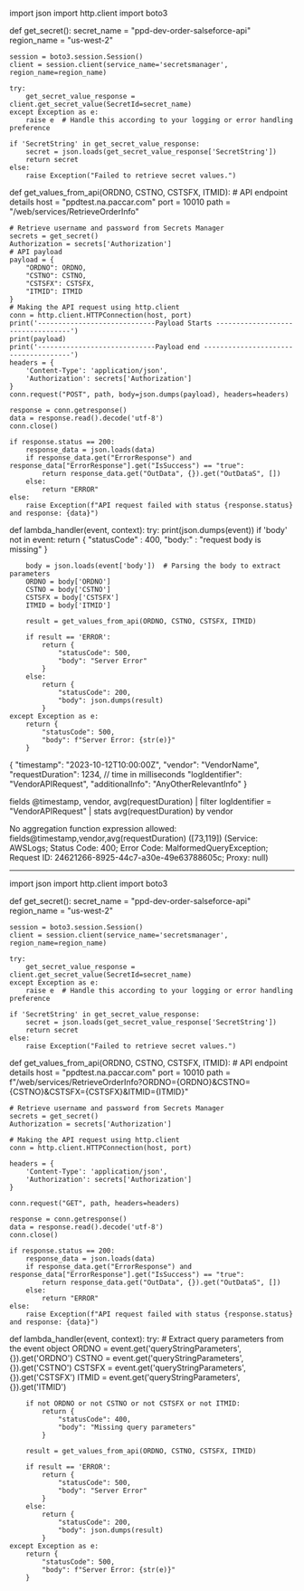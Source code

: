 import json
import http.client
import boto3

def get_secret():
    secret_name = "ppd-dev-order-salseforce-api"
    region_name = "us-west-2"
    
    session = boto3.session.Session()
    client = session.client(service_name='secretsmanager', region_name=region_name)

    try:
        get_secret_value_response = client.get_secret_value(SecretId=secret_name)
    except Exception as e:
        raise e  # Handle this according to your logging or error handling preference

    if 'SecretString' in get_secret_value_response:
        secret = json.loads(get_secret_value_response['SecretString'])
        return secret
    else:
        raise Exception("Failed to retrieve secret values.")

def get_values_from_api(ORDNO, CSTNO, CSTSFX, ITMID):
    # API endpoint details
    host = "ppdtest.na.paccar.com"
    port = 10010
    path = "/web/services/RetrieveOrderInfo"
    
    # Retrieve username and password from Secrets Manager
    secrets = get_secret()
    Authorization = secrets['Authorization']
    # API payload
    payload = {
        "ORDNO": ORDNO,
        "CSTNO": CSTNO,
        "CSTSFX": CSTSFX,
        "ITMID": ITMID
    }
    # Making the API request using http.client
    conn = http.client.HTTPConnection(host, port)
    print('-----------------------------Payload Starts ----------------------------------')
    print(payload)
    print('-----------------------------Payload end -------------------------------------')
    headers = {
        'Content-Type': 'application/json',
        'Authorization': secrets['Authorization']
    }
    conn.request("POST", path, body=json.dumps(payload), headers=headers)

    response = conn.getresponse()
    data = response.read().decode('utf-8')
    conn.close()

    if response.status == 200:
        response_data = json.loads(data)
        if response_data.get("ErrorResponse") and response_data["ErrorResponse"].get("IsSuccess") == "true":
            return response_data.get("OutData", {}).get("OutDataS", [])
        else:
            return "ERROR"
    else:
        raise Exception(f"API request failed with status {response.status} and response: {data}")

def lambda_handler(event, context):
    try:
        print(json.dumps(event))
        if 'body' not in event:
            return {
                "statusCode" : 400,
                "body:" : "request body is missing"
            }
        
        body = json.loads(event['body'])  # Parsing the body to extract parameters
        ORDNO = body['ORDNO']
        CSTNO = body['CSTNO']
        CSTSFX = body['CSTSFX']
        ITMID = body['ITMID']

        result = get_values_from_api(ORDNO, CSTNO, CSTSFX, ITMID)
        
        if result == 'ERROR':
            return {
                "statusCode": 500,
                "body": "Server Error"
            }
        else:
            return {
                "statusCode": 200,
                "body": json.dumps(result)
            }
    except Exception as e:
        return {
            "statusCode": 500,
            "body": f"Server Error: {str(e)}"
        }


{
  "timestamp": "2023-10-12T10:00:00Z",
  "vendor": "VendorName",
  "requestDuration": 1234,  // time in milliseconds
  "logIdentifier": "VendorAPIRequest",
  "additionalInfo": "AnyOtherRelevantInfo"
}


fields @timestamp, vendor, avg(requestDuration)
| filter logIdentifier = "VendorAPIRequest"
| stats avg(requestDuration) by vendor


No aggregation function expression allowed: fields@timestamp,vendor,avg(requestDuration) ([73,119]) (Service: AWSLogs; Status Code: 400; Error Code: MalformedQueryException; Request ID: 24621266-8925-44c7-a30e-49e63788605c; Proxy: null)




-----------------------------------------------------------------------



import json
import http.client
import boto3

def get_secret():
    secret_name = "ppd-dev-order-salseforce-api"
    region_name = "us-west-2"

    session = boto3.session.Session()
    client = session.client(service_name='secretsmanager', region_name=region_name)

    try:
        get_secret_value_response = client.get_secret_value(SecretId=secret_name)
    except Exception as e:
        raise e  # Handle this according to your logging or error handling preference

    if 'SecretString' in get_secret_value_response:
        secret = json.loads(get_secret_value_response['SecretString'])
        return secret
    else:
        raise Exception("Failed to retrieve secret values.")

def get_values_from_api(ORDNO, CSTNO, CSTSFX, ITMID):
    # API endpoint details
    host = "ppdtest.na.paccar.com"
    port = 10010
    path = f"/web/services/RetrieveOrderInfo?ORDNO={ORDNO}&CSTNO={CSTNO}&CSTSFX={CSTSFX}&ITMID={ITMID}"

    # Retrieve username and password from Secrets Manager
    secrets = get_secret()
    Authorization = secrets['Authorization']

    # Making the API request using http.client
    conn = http.client.HTTPConnection(host, port)

    headers = {
        'Content-Type': 'application/json',
        'Authorization': secrets['Authorization']
    }

    conn.request("GET", path, headers=headers)

    response = conn.getresponse()
    data = response.read().decode('utf-8')
    conn.close()

    if response.status == 200:
        response_data = json.loads(data)
        if response_data.get("ErrorResponse") and response_data["ErrorResponse"].get("IsSuccess") == "true":
            return response_data.get("OutData", {}).get("OutDataS", [])
        else:
            return "ERROR"
    else:
        raise Exception(f"API request failed with status {response.status} and response: {data}")

def lambda_handler(event, context):
    try:
        # Extract query parameters from the event object
        ORDNO = event.get('queryStringParameters', {}).get('ORDNO')
        CSTNO = event.get('queryStringParameters', {}).get('CSTNO')
        CSTSFX = event.get('queryStringParameters', {}).get('CSTSFX')
        ITMID = event.get('queryStringParameters', {}).get('ITMID')

        if not ORDNO or not CSTNO or not CSTSFX or not ITMID:
            return {
                "statusCode": 400,
                "body": "Missing query parameters"
            }

        result = get_values_from_api(ORDNO, CSTNO, CSTSFX, ITMID)

        if result == 'ERROR':
            return {
                "statusCode": 500,
                "body": "Server Error"
            }
        else:
            return {
                "statusCode": 200,
                "body": json.dumps(result)
            }
    except Exception as e:
        return {
            "statusCode": 500,
            "body": f"Server Error: {str(e)}"
        }





